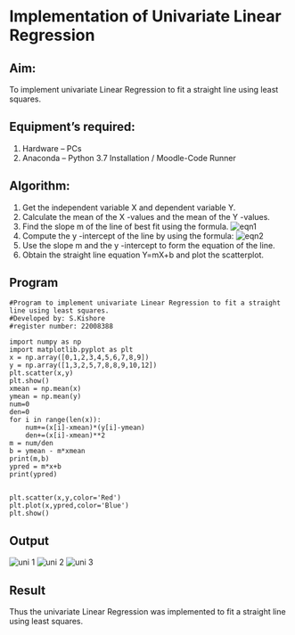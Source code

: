 # Implementation of Univariate Linear Regression
## Aim:
To implement univariate Linear Regression to fit a straight line using least squares.
## Equipment’s required:
1.	Hardware – PCs
2.	Anaconda – Python 3.7 Installation / Moodle-Code Runner
## Algorithm:
1.	Get the independent variable X and dependent variable Y.
2.	Calculate the mean of the X -values and the mean of the Y -values.
3.	Find the slope m of the line of best fit using the formula.
 ![eqn1](./eq1.jpg)
4.	Compute the y -intercept of the line by using the formula:
![eqn2](./eq2.jpg)  
5.	Use the slope m and the y -intercept to form the equation of the line.
6.	Obtain the straight line equation Y=mX+b and plot the scatterplot.
## Program
```
#Program to implement univariate Linear Regression to fit a straight line using least squares.
#Developed by: S.Kishore
#register number: 22008388

import numpy as np 
import matplotlib.pyplot as plt
x = np.array([0,1,2,3,4,5,6,7,8,9])
y = np.array([1,3,2,5,7,8,8,9,10,12])
plt.scatter(x,y)
plt.show()
xmean = np.mean(x)
ymean = np.mean(y)
num=0
den=0
for i in range(len(x)):
    num+=(x[i]-xmean)*(y[i]-ymean)
    den+=(x[i]-xmean)**2
m = num/den
b = ymean - m*xmean
print(m,b)
ypred = m*x+b
print(ypred)


plt.scatter(x,y,color='Red')
plt.plot(x,ypred,color='Blue')
plt.show()

```
## Output
![uni 1](https://user-images.githubusercontent.com/118679883/214287691-6afe3aed-0c77-454d-aaa2-ace2302d6bd7.png)
![uni 2](https://user-images.githubusercontent.com/118679883/214287764-2488608b-a553-42cc-b356-48a4ebcbda60.png)
![uni 3](https://user-images.githubusercontent.com/118679883/214287833-9ffd32a5-595b-4697-b427-f89c090319b3.png)


## Result
Thus the univariate Linear Regression was implemented to fit a straight line using least squares.
